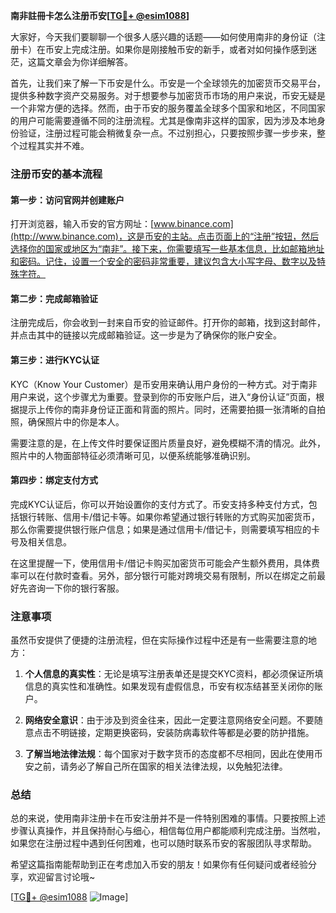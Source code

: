 **南非註冊卡怎么注册币安[[TG💪+ @esim1088](https://t.me/s/esim1088)]**

大家好，今天我们要聊聊一个很多人感兴趣的话题——如何使用南非的身份证（注册卡）在币安上完成注册。如果你是刚接触币安的新手，或者对如何操作感到迷茫，这篇文章会为你详细解答。

首先，让我们来了解一下币安是什么。币安是一个全球领先的加密货币交易平台，提供多种数字资产交易服务。对于想要参与加密货币市场的用户来说，币安无疑是一个非常方便的选择。然而，由于币安的服务覆盖全球多个国家和地区，不同国家的用户可能需要遵循不同的注册流程。尤其是像南非这样的国家，因为涉及本地身份验证，注册过程可能会稍微复杂一点。不过别担心，只要按照步骤一步步来，整个过程其实并不难。

### 注册币安的基本流程

#### 第一步：访问官网并创建账户
打开浏览器，输入币安的官方网址：[www.binance.com](http://www.binance.com)，这是币安的主站。点击页面上的“注册”按钮，然后选择你的国家或地区为“南非”。接下来，你需要填写一些基本信息，比如邮箱地址和密码。记住，设置一个安全的密码非常重要，建议包含大小写字母、数字以及特殊字符。

#### 第二步：完成邮箱验证
注册完成后，你会收到一封来自币安的验证邮件。打开你的邮箱，找到这封邮件，并点击其中的链接以完成邮箱验证。这一步是为了确保你的账户安全。

#### 第三步：进行KYC认证
KYC（Know Your Customer）是币安用来确认用户身份的一种方式。对于南非用户来说，这个步骤尤为重要。登录到你的币安账户后，进入“身份认证”页面，根据提示上传你的南非身份证正面和背面的照片。同时，还需要拍摄一张清晰的自拍照，确保照片中的你是本人。

需要注意的是，在上传文件时要保证图片质量良好，避免模糊不清的情况。此外，照片中的人物面部特征必须清晰可见，以便系统能够准确识别。

#### 第四步：绑定支付方式
完成KYC认证后，你可以开始设置你的支付方式了。币安支持多种支付方式，包括银行转账、信用卡/借记卡等。如果你希望通过银行转账的方式购买加密货币，那么你需要提供银行账户信息；如果是通过信用卡/借记卡，则需要填写相应的卡号及相关信息。

在这里提醒一下，使用信用卡/借记卡购买加密货币可能会产生额外费用，具体费率可以在付款时查看。另外，部分银行可能对跨境交易有限制，所以在绑定之前最好先咨询一下你的银行客服。

### 注意事项

虽然币安提供了便捷的注册流程，但在实际操作过程中还是有一些需要注意的地方：

1. **个人信息的真实性**：无论是填写注册表单还是提交KYC资料，都必须保证所填信息的真实性和准确性。如果发现有虚假信息，币安有权冻结甚至关闭你的账户。
   
2. **网络安全意识**：由于涉及到资金往来，因此一定要注意网络安全问题。不要随意点击不明链接，定期更换密码，安装防病毒软件等都是必要的防护措施。

3. **了解当地法律法规**：每个国家对于数字货币的态度都不尽相同，因此在使用币安之前，请务必了解自己所在国家的相关法律法规，以免触犯法律。

### 总结

总的来说，使用南非注册卡在币安注册并不是一件特别困难的事情。只要按照上述步骤认真操作，并且保持耐心与细心，相信每位用户都能顺利完成注册。当然啦，如果您在注册过程中遇到任何困难，也可以随时联系币安的客服团队寻求帮助。

希望这篇指南能帮助到正在考虑加入币安的朋友！如果你有任何疑问或者经验分享，欢迎留言讨论哦~

[[TG💪+ @esim1088](https://t.me/s/esim1088) ![Image](https://i.postimg.cc/4NQfJmqS/Snipaste-2025-05-13-00-14-12.png)]